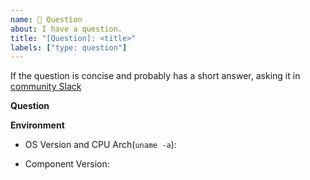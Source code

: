 ```yaml
---
name: 🙋 Question
about: I have a question.
title: "[Question]: <title>"
labels: ["type: question"]
---
```


If the question is concise and probably has a short answer, asking it in [community Slack](https://join.slack.com/t/oceanbase/shared_invite/zt-1e25oz3ol-lJ6YNqPHaKwY_mhhioyEuw)

**Question**

**Environment**

- OS Version and CPU Arch(`uname -a`):

- Component Version:
